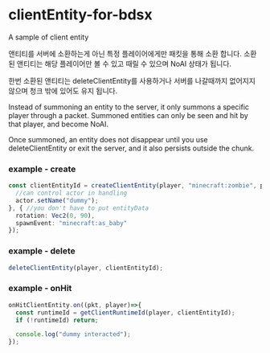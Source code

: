 # clientEntity-for-bdsx
A sample of client entity

앤티티를 서버에 소환하는게 아닌 특정 플레이어에게만 패킷을 통해 소환 합니다.
소환된 앤티티는 해당 플레이어만 볼 수 있고 때릴 수 있으며 NoAI 상태가 됩니다.

한번 소환된 앤티티는 deleteClientEntity를 사용하거나 서버를 나갈때까지 없어지지 않으며 청크 밖에 있어도 유지 됩니다.

Instead of summoning an entity to the server, it only summons a specific player through a packet.
Summoned entities can only be seen and hit by that player, and become NoAI.

Once summoned, an entity does not disappear until you use deleteClientEntity or exit the server, and it also persists outside the chunk.

### example - create
```ts
const clientEntityId = createClientEntity(player, "minecraft:zombie", player.getFeetPos(), (actor)=>{
  //can control actor in handling
  actor.setName("dummy");
}, { //you don't have to put entityData
  rotation: Vec2(0, 90),
  spawnEvent: "minecraft:as_baby"
});
```

### example - delete
```ts
deleteClientEntity(player, clientEntityId);
```

### example - onHit
```ts
onHitClientEntity.on((pkt, player)=>{
  const runtimeId = getClientRuntimeId(player, clientEntityId);
  if (!runtimeId) return;

  console.log("dummy interacted");
});
```
